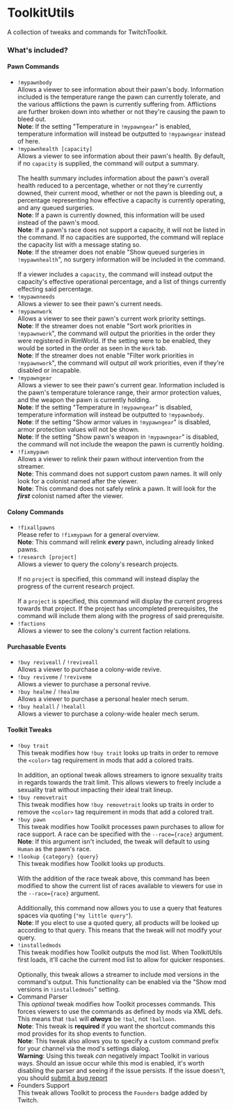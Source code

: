 ﻿# ToolkitUtils
A collection of tweaks and commands for TwitchToolkit.


### What's included?

#### Pawn Commands

- `!mypawnbody`<br/>
    Allows a viewer to see information about their pawn's body.  Information included is
    the temperature range the pawn can currently tolerate, and the various afflictions
    the pawn is currently suffering from.  Afflictions are further broken down into whether
    or not they're causing the pawn to bleed out.
    <br/>
    **Note**: If the setting "Temperature in `!mypawngear`" is enabled, temperature 
                information will instead be outputted to `!mypawngear` instead of here.
- `!mypawnhealth [capacity]`<br/>
    Allows a viewer to see information about their pawn's health.  By default, if no `capacity`
    is supplied, the command will output a summary.
    <br/>
    <br/>
    The health summary includes information about the pawn's overall health reduced to a 
    percentage, whether or not they're currently downed, their current mood, whether or not
    the pawn is bleeding out, a percentage representing how effective a capacity is currently
    operating, and any queued surgeries.
    <br/>
    **Note**: If a pawn is currently downed, this information will be used instead of the pawn's mood.
    <br/>
    **Note**: If a pawn's race does not support a capacity, it will not be listed in the command.
                If no capacities are supported, the command will replace the capacity list with
                a message stating so.
    <br/>
    **Note**: If the streamer does not enable "Show queued surgeries in `!mypawnhealth`", no surgery
                information will be included in the command.
    <br/>
    <br/>
    If a viewer includes a `capacity`, the command will instead output the capacity's effective
    operational percentage, and a list of things currently effecting said percentage.
- `!mypawnneeds`<br/>
    Allows a viewer to see their pawn's current needs.
- `!mypawnwork`<br/>
    Allows a viewer to see their pawn's current work priority settings.
    <br/>
    **Note**: If the streamer does not enable "Sort work priorities in `!mypawnwork`", the 
                command will output the priorities in the order they were registered in
                RimWorld.  If the setting were to be enabled, they would be sorted in the
                order as seen in the `Work` tab.
    <br/>
    **Note**: If the streamer does not enable "Filter work priorities in `!mypawnwork`", the
                command will output *all* work priorities, even if they're disabled or incapable.
- `!mypawngear`<br/>
    Allows a viewer to see their pawn's current gear.  Information included is the pawn's
    temperature tolerance range, their armor protection values, and the weapon the pawn is
    currently holding.
    <br/>
    **Note**: If the setting "Temperature in `!mypawngear`" is disabled, temperature information
                will instead be outputted to `!mypawnbody`.
    <br/>
    **Note**: If the setting "Show armor values in `!mypawngear`" is disabled, armor protection
                values will not be shown.
    <br/>
    **Note**: If the setting "Show pawn's weapon in `!mypawngear`" is disabled, the command will
                not include the weapon the pawn is currently holding.
- `!fixmypawn`<br/>
    Allows a viewer to relink their pawn without intervention from the streamer.
    <br/>
    **Note**: This command does not support custom pawn names.  It will only look for a colonist 
                named after the viewer.
    <br/>
    **Note**: This command does not safely relink a pawn.  It will look for the ***first*** colonist 
                named after the viewer.

#### Colony Commands

- `!fixallpawns`<br/>
    Please refer to `!fixmypawn` for a general overview.
    <br/>
    **Note**: This command will relink ***every*** pawn, including already linked pawns.
- `!research [project]`<br/>
    Allows a viewer to query the colony's research projects.
    <br/>
    <br/>
    If no `project` is specified, this command will instead display the progress of the current
    research project.
    <br/>
    <br/>
    If a `project` is specified, this command will display the current progress towards that 
    project.  If the project has uncompleted prerequisites, the command will include them along
    with the progress of said prerequisite.
- `!factions`<br/>
    Allows a viewer to see the colony's current faction relations.

#### Purchasable Events

- `!buy reviveall` / `!reviveall`<br/>
    Allows a viewer to purchase a colony-wide revive.
- `!buy reviveme` / `!reviveme`<br/>
    Allows a viewer to purchase a personal revive.
- `!buy healme` / `!healme`<br/>
    Allows a viewer to purchase a personal healer mech serum.
- `!buy healall` / `!healall`<br/>
    Allows a viewer to purchase a colony-wide healer mech serum.

#### Toolkit Tweaks

- `!buy trait`<br/>
    This tweak modifies how `!buy trait` looks up traits in order to remove
    the `<color>` tag requirement in mods that add a colored traits.
    <br/>
    <br/>
    In addition, an optional tweak allows streamers to ignore sexuality traits 
    in regards towards the trait limit.  This allows viewers to freely include
    a sexuality trait without impacting their ideal trait lineup.
- `!buy removetrait`<br/>
    This tweak modifies how `!buy removetrait` looks up traits in order to
    remove the `<color>` tag requirement in mods that add a colored trait.
- `!buy pawn`<br/>
    This tweak modifies how Toolkit processes pawn purchases to allow for race
    support.  A race can be specified with the `--race={race}` argument.
    <br/>
    **Note**: If this argument isn't included, the tweak will default to using
                `Human` as the pawn's race.
- `!lookup {category} {query}`<br/>
    This tweak modifies how Toolkit looks up products.
    <br/>
    <br/>
    With the addition of the race tweak above, this command has been modified
    to show the current list of races available to viewers for use in the
    `--race={race}` argument.
    <br/>
    <br/>
    Additionally, this command now allows you to use a query that features spaces
    via quoting (`"my little query"`).
    <br/>
    **Note**: If you elect to use a quoted query, all products will be looked up
                according to that query.  This means that the tweak will not 
                modify your query.
- `!installedmods`<br/>
    This tweak modifies how Toolkit outputs the mod list.  When ToolkitUtils 
    first loads, it'll cache the current mod list to allow for quicker responses.
    <br/>
    <br/>
    Optionally, this tweak allows a streamer to include mod versions in the
    command's output.  This functionality can be enabled via the
    "Show mod versions in `!installedmods`" setting.
- Command Parser<br/>
    This *optional* tweak modifies how Toolkit processes commands.  This forces
    viewers to use the commands as defined by mods via XML defs.  This means that
    `!bal` will ***always*** be `!bal`, not `!balloon`.
    <br/>
    **Note**: This tweak is **required** if you want the shortcut commands this
                mod provides for its shop events to function.
    <br/>
    **Note**: This tweak also allows you to specify a custom command prefix for 
                your channel via the mod's settings dialog.
    <br/>
    **Warning**: Using this tweak *can* negatively impact Toolkit in various ways.
                    Should an issue occur while this mod is enabled, it's worth 
                    disabling the parser and seeing if the issue persists.  If the
                    issue doesn't, you should [submit a bug report](https://github.com/sirrandoo/toolkit-utils/issues/new)
- Founders Support<br/>
    This tweak allows Toolkit to process the `Founders` badge added by Twitch.
